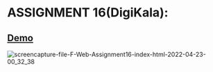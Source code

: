 # ASSIGNMENT 16(DigiKala):
## <a href="https://farzadforoozanfar.github.io/Website-design-course-comprehensive/Assignment16(DigiKala)">Demo</a>

![screencapture-file-F-Web-Assignment16-index-html-2022-04-23-00_32_38](https://user-images.githubusercontent.com/91725214/164786958-d28bd4f0-feef-4c11-af17-f733bdad0975.png)
